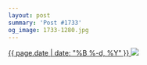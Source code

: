 ```yaml
---
layout: post
summary: 'Post #1733'
og_image: 1733-1280.jpg
---
```


<p>
 <time>
  <a href="/1733">
   {{ page.date | date: "%B %-d, %Y" }}
  </a>
 </time>
 <a href="/1733">
  <img sizes="(min-width: 700px) 50vw, calc(100vw - 2rem)" src="{{ site.assets_url }}/1733-640.jpg" srcset="{{ site.assets_url }}/1733-320.jpg 320w, {{ site.assets_url }}/1733-640.jpg 640w, {{ site.assets_url }}/1733-960.jpg 960w, {{ site.assets_url }}/1733-1280.jpg 1280w"/>
 </a>
</p>
